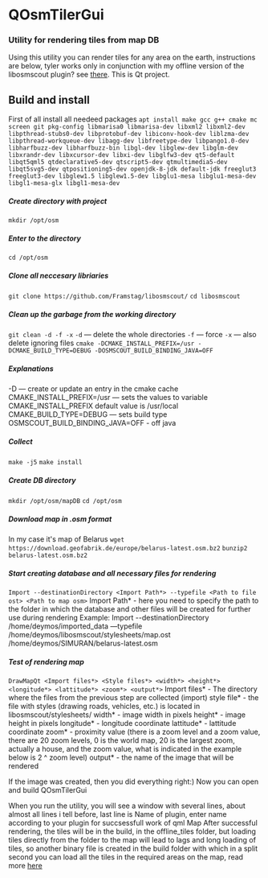 # QOsmTilerGui #
### Utility for rendering tiles from map DB ###

Using this utility you can render tiles for any area on the earth, instructions are below, tyler works only in conjunction with my offline
version of the libosmscout plugin? see [there](https://github.com/Deymoss/OpenStreetMapOfflinePlugin/ "Offline plugin"). This is Qt project.

## Build and install ##
First of all install all needeed packages
`apt install make gcc g++ cmake mc screen git pkg-config libmarisa0 libmarisa-dev libxml2 libxml2-dev libpthread-stubs0-dev libprotobuf-dev libiconv-hook-dev liblzma-dev libpthread-workqueue-dev libagg-dev libfreetype-dev libpango1.0-dev libharfbuzz-dev libharfbuzz-bin libgl-dev libglew-dev libglm-dev libxrandr-dev libxcursor-dev libxi-dev libglfw3-dev qt5-default libqt5qml5 qtdeclarative5-dev qtscript5-dev qtmultimedia5-dev libqt5svg5-dev qtpositioning5-dev openjdk-8-jdk default-jdk freeglut3 freeglut3-dev libglew1.5 libglew1.5-dev libglu1-mesa libglu1-mesa-dev libgl1-mesa-glx libgl1-mesa-dev`
##### Create directory with project #####
`mkdir /opt/osm`
##### Enter to the directory #####
`cd /opt/osm`
##### Clone all neccesary libriaries #####
`git clone https://github.com/Framstag/libosmscout/`
`cd libosmscout`
##### Clean up the garbage from the working directory #####
`git clean -d -f -x`
`-d` — delete the whole directories
`-f` — force
`-x` — also delete ignoring files
`cmake -DCMAKE_INSTALL_PREFIX=/usr -DCMAKE_BUILD_TYPE=DEBUG -DOSMSCOUT_BUILD_BINDING_JAVA=OFF`
##### Explanations #####
-D — create or update an entry in the cmake cache
CMAKE_INSTALL_PREFIX=/usr — sets the values to variable CMAKE_INSTALL_PREFIX default value is /usr/local
CMAKE_BUILD_TYPE=DEBUG — sets build type
OSMSCOUT_BUILD_BINDING_JAVA=OFF - off java
##### Collect #####
`make -j5`
`make install`
##### Create DB directory #####
`mkdir /opt/osm/mapDB`
`cd /opt/osm`
##### Download map in .osm format #####
In my case it's map of Belarus
`wget https://download.geofabrik.de/europe/belarus-latest.osm.bz2`
`bunzip2 belarus-latest.osm.bz2`
##### Start creating database and all necessary files for rendering #####
`Import --destinationDirectory <Import Path*> --typefile <Path to file ost> <Path to map osm>`
Import Path* - here you need to specify the path to the folder in which the database and other files will be created for further use during rendering
Example:
Import --destinationDirectory /home/deymos/imported_data —typefile /home/deymos/libosmscout/stylesheets/map.ost /home/deymos/SIMURAN/belarus-latest.osm
##### Test of rendering map #####
`DrawMapQt <Import files*> <Style files*> <width*> <height*> <longitude*> <lattitude*> <zoom*> <output*>`
Import files* - The directory where the files from the previous step are collected (import)
style file* - the file with styles (drawing roads, vehicles, etc.) is located in libosmscout/stylesheets/
width* - image width in pixels
height* - image height in pixels
longitude* - longitude coordinate
lattitude* - lattitude coordinate
zoom* - proximity value (there is a zoom level and a zoom value, there are 20 zoom levels, 0 is the world map, 20 is the largest zoom, actually a house, and the zoom value, what is indicated in the example below is 2 ^ zoom level)
output* - the name of the image that will be rendered

If the image was created, then you did everything right:)
Now you can open and build QOsmTilerGui

When you run the utility, you will see a window with several lines, about almost all lines i tell before, last line is Name of plugin, enter name according to your plugin for succsessfull work of qml Map
After successful rendering, the tiles will be in the build, in the offline_tiles folder, but loading tiles directly from the folder to the map will lead to lags and long loading of tiles, so another binary file is created in the build folder 
with which in a split second you can load all the tiles in the required areas on the map, read more [here](https://github.com/Deymoss/OpenStreetMapOfflinePlugin)
